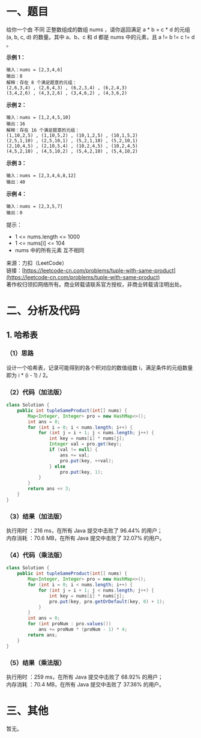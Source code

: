 # 一、题目
给你一个由 不同 正整数组成的数组 nums ，请你返回满足 a * b = c * d 的元组 (a, b, c, d) 的数量。其中 a、b、c 和 d 都是 nums 中的元素，且 a != b != c != d 。     
     
**示例 1：**    
```
输入：nums = [2,3,4,6]
输出：8
解释：存在 8 个满足题意的元组：
(2,6,3,4) , (2,6,4,3) , (6,2,3,4) , (6,2,4,3)
(3,4,2,6) , (4,3,2,6) , (3,4,6,2) , (4,3,6,2)
```
**示例 2：**     
```
输入：nums = [1,2,4,5,10]
输出：16
解释：存在 16 个满足题意的元组：
(1,10,2,5) , (1,10,5,2) , (10,1,2,5) , (10,1,5,2)
(2,5,1,10) , (2,5,10,1) , (5,2,1,10) , (5,2,10,1)
(2,10,4,5) , (2,10,5,4) , (10,2,4,5) , (10,2,4,5)
(4,5,2,10) , (4,5,10,2) , (5,4,2,10) , (5,4,10,2)
```
**示例 3：**      
```
输入：nums = [2,3,4,6,8,12]
输出：40
```
**示例 4：**     
```
输入：nums = [2,3,5,7]
输出：0
```
    
提示：      
- 1 <= nums.length <= 1000
- 1 <= nums[i] <= 104
- nums 中的所有元素 互不相同
     
来源：力扣（LeetCode）     
链接：[https://leetcode-cn.com/problems/tuple-with-same-product](https://leetcode-cn.com/problems/tuple-with-same-product)      
著作权归领扣网络所有。商业转载请联系官方授权，非商业转载请注明出处。     
# 二、分析及代码    
## 1. 哈希表
### （1）思路
设计一个哈希表，记录可能得到的各个积对应的数值组数 i，满足条件的元组数量即为 i * (i - 1) / 2。     
### （2）代码（加法版）
```java
class Solution {
    public int tupleSameProduct(int[] nums) {
        Map<Integer, Integer> pro = new HashMap<>();
        int ans = 0;
        for (int i = 0; i < nums.length; i++) {
            for (int j = i + 1; j < nums.length; j++) {
                int key = nums[i] * nums[j];
                Integer val = pro.get(key);
                if (val != null) {
                    ans += val;
                    pro.put(key, ++val);
                } else
                    pro.put(key, 1);
            }
        }
        return ans << 3;
    }
}
```
### （3）结果（加法版）
执行用时 ：216 ms，在所有 Java 提交中击败了 96.44% 的用户；    
内存消耗 ：70.6 MB，在所有 Java 提交中击败了 32.07% 的用户。    
### （4）代码（乘法版）
```java
class Solution {
    public int tupleSameProduct(int[] nums) {
        Map<Integer, Integer> pro = new HashMap<>();
        for (int i = 0; i < nums.length; i++) {
            for (int j = i + 1; j < nums.length; j++) {
                int key = nums[i] * nums[j];
                pro.put(key, pro.getOrDefault(key, 0) + 1);
            }
        }
        int ans = 0;
        for (int proNum : pro.values())
            ans += proNum * (proNum - 1) * 4;
        return ans;
    }
}
```
### （5）结果（乘法版）
执行用时 ：259 ms，在所有 Java 提交中击败了 68.92% 的用户；    
内存消耗 ：70.4 MB，在所有 Java 提交中击败了 37.36% 的用户。  
# 三、其他
暂无。  
